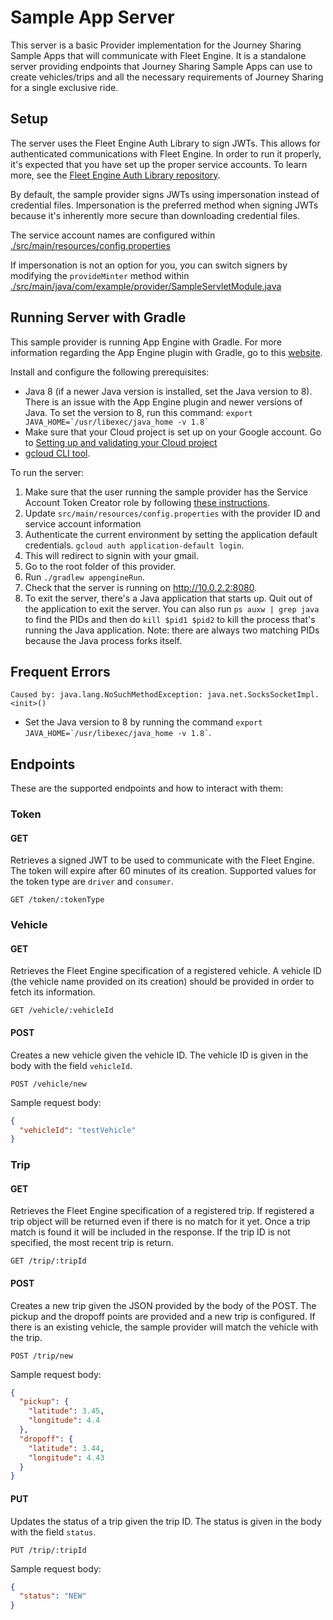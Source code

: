 # Sample App Server

This server is a basic Provider implementation for the Journey Sharing Sample
Apps that will communicate with Fleet Engine. It is a standalone server
providing endpoints that Journey Sharing Sample Apps can use to create
vehicles/trips and all the necessary requirements of Journey Sharing for a
single exclusive ride.

## Setup

The server uses the Fleet Engine Auth Library to sign JWTs.  This allows
for authenticated communications with Fleet Engine. In order to run it properly,
it's expected that you have set up the proper service accounts. To learn more,
see the
[Fleet Engine Auth Library repository](https://github.com/googlemaps/java-fleetengine-auth).

By default, the sample provider signs JWTs using impersonation
instead of credential files.  Impersonation is the preferred
method when signing JWTs because it's inherently more secure than downloading
credential files.

The service account names are configured within
[./src/main/resources/config.properties](./src/main/resources/config.properties)

If impersonation is not an option for you, you can
switch signers by modifying the `provideMinter` method within
[./src/main/java/com/example/provider/SampleServletModule.java](./src/main/java/com/example/provider/SampleServletModule.java)


## Running Server with Gradle

This sample provider is running App Engine with Gradle. For more information
regarding the App Engine plugin with Gradle, go to this
[website](https://cloud.google.com/appengine/docs/standard/java/using-gradle).

Install and configure the following prerequisites:
- Java 8 (if a newer Java version is installed, set the Java version to 8).
  There is an issue with the App Engine plugin and newer versions of Java. To set
  the version to 8, run this command:
  `` export JAVA_HOME=`/usr/libexec/java_home -v 1.8` ``
- Make sure that your Cloud project is set up on your Google account. Go to
  [Setting up and validating your Cloud project](https://cloud.google.com/appengine/docs/standard/java/using-gradle#setting_up_and_validating_your)
- [gcloud CLI tool](https://cloud.google.com/sdk/install).

To run the server:
1. Make sure that the user running the sample provider has the Service Account
   Token Creator role by following
   [these instructions](https://developers.google.com/maps/documentation/transportation-logistics/on-demand-rides-deliveries-solution/fleet-engine/auth).
2. Update `src/main/resources/config.properties` with the provider ID and
   service account information
3. Authenticate the current environment by setting the application default
   credentials. `gcloud auth application-default login`.
4. This will redirect to signin with your gmail.
5. Go to the root folder of this provider.
6. Run `./gradlew appengineRun`.
7. Check that the server is running on http://10.0.2.2:8080.
8. To exit the server, there's a Java application that starts up. Quit out of
   the application to exit the server. You can also run `ps auxw | grep java`
   to find the PIDs and then do `kill $pid1 $pid2` to kill the process that's
   running the Java application. Note: there are always two matching PIDs
   because the Java process forks itself.

## Frequent Errors

`Caused by: java.lang.NoSuchMethodException: java.net.SocksSocketImpl.<init>()`
- Set the Java version to 8 by running the command
  `` export JAVA_HOME=`/usr/libexec/java_home -v 1.8` ``.

## Endpoints

These are the supported endpoints and how to interact with them:

### Token

#### GET

Retrieves a signed JWT to be used to communicate with the Fleet Engine. The
token will expire after 60 minutes of its creation. Supported values for the
token type are `driver` and `consumer`.

```
GET /token/:tokenType
```

### Vehicle

#### GET

Retrieves the Fleet Engine specification of a registered vehicle. A vehicle ID
(the vehicle name provided on its creation) should be provided in order to fetch
its information.

```
GET /vehicle/:vehicleId
```

#### POST

Creates a new vehicle given the vehicle ID. The vehicle ID is given in the body
with the field `vehicleId`.

```
POST /vehicle/new
```

Sample request body:
```json
{
  "vehicleId": "testVehicle"
}
```

### Trip

#### GET

Retrieves the Fleet Engine specification of a registered trip. If registered a
trip object will be returned even if there is no match for it yet. Once a trip
match is found it will be included in the response. If the trip ID is not
specified, the most recent trip is return.

```
GET /trip/:tripId
```

#### POST

Creates a new trip given the JSON provided by the body of the POST. The pickup
and the dropoff points are provided and a new trip is configured. If there is an
existing vehicle, the sample provider will match the vehicle with the trip.

```
POST /trip/new
```

Sample request body:
```json
{
  "pickup": {
    "latitude": 3.45,
    "longitude": 4.4
  },
  "dropoff": {
    "latitude": 3.44,
    "longitude": 4.43
  }
}
```

#### PUT

Updates the status of a trip given the trip ID. The status is given in the body
with the field `status`.

```
PUT /trip/:tripId
```

Sample request body:
```json
{
  "status": "NEW"
}
```
